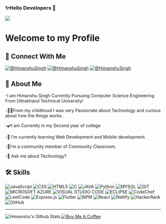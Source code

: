 ### ✨Hello Developers 🙌
![](https://komarev.com/ghpvc/?username=Himanxu1&style=flat-square)

# Welcome to my Profile

## 🔗 Connect With Me
[![@HimanshuSingh](https://img.shields.io/badge/@HimanshuSingh-000?style=for-the-badge&logo=ko-fi&logoColor=white)](https://himanshusingh.me/)
[![@HimanshuSingh](https://img.shields.io/badge/@HimanshuSingh-0A66C2?style=for-the-badge&logo=linkedin&logoColor=white)](https://www.linkedin.com/in/himanshu-singh-692403202/)
[![@HimanshuSingh](https://img.shields.io/badge/@HimanshuSingh-1DA1F2?style=for-the-badge&logo=twitter&logoColor=white)](https://twitter.com/Himanxu31)


## 🚀 About Me

-I am Himanshu Singh Currently Pursuing Computer Science Engineering From Uttrakhand Technical University!


-👨‍💻From my childhood I was very Passionate about Technology and curious about how the things works .

-✔️I am Currently in my Second year of college

-🌱 I’m currently learning Web Development and Mobile development.

-🤖I'm a community member of Community Classroom.

-💬 Ask me about Technology?

## 🛠 Skills

![JavaScript](https://img.shields.io/badge/javascript-%23323330.svg?style=for-the-badge&logo=javascript&logoColor=%23F7DF1E)
![CSS](https://img.shields.io/badge/CSS3-1572B6?style=for-the-badge&logo=css3&logoColor=white)
![HTML5](https://img.shields.io/badge/HTML5-E34F26?style=for-the-badge&logo=html5&logoColor=white)
![C](https://img.shields.io/badge/C-00599C?style=for-the-badge&logo=c&logoColor=white)
![JAVA](https://img.shields.io/badge/Java-ED8B00?style=for-the-badge&logo=java&logoColor=white)
![Python](https://img.shields.io/badge/python-3670A0?style=for-the-badge&logo=python&logoColor=ffdd54)
![MYSQL](https://img.shields.io/badge/MySQL-00000F?style=for-the-badge&logo=mysql&logoColor=white)
![GIT](https://img.shields.io/badge/Git-F05032?style=for-the-badge&logo=git&logoColor=white)
![MICROSOFT AZURE](https://img.shields.io/badge/microsoft%20azure-0089D6?style=for-the-badge&logo=microsoft-azure&logoColor=white)
![VISUAL STUDIO CODE](https://img.shields.io/badge/Visual_Studio_Code-0078D4?style=for-the-badge&logo=visual%20studio%20code&logoColor=white)
![ECLIPSE](https://img.shields.io/badge/Eclipse-2C2255?style=for-the-badge&logo=eclipse&logoColor=white)
![CodeChef](https://img.shields.io/badge/CodeChef-%23964B00.svg?style=for-the-badge&logo=CodeChef&logoColor=white)
![LeetCode](https://img.shields.io/badge/LeetCode-000000?style=for-the-badge&logo=LeetCode&logoColor=#d16c06)
![Express.js](https://img.shields.io/badge/express.js-%23404d59.svg?style=for-the-badge&logo=express&logoColor=%2361DAFB)
![Flutter](https://img.shields.io/badge/Flutter-%2302569B.svg?style=for-the-badge&logo=Flutter&logoColor=white)
![NPM](https://img.shields.io/badge/NPM-%23000000.svg?style=for-the-badge&logo=npm&logoColor=white)
![React](https://img.shields.io/badge/react-%2320232a.svg?style=for-the-badge&logo=react&logoColor=%2361DAFB)
![Netlify](https://img.shields.io/badge/netlify-%23000000.svg?style=for-the-badge&logo=netlify&logoColor=#00C7B7)
![HackerRank](https://img.shields.io/badge/-Hackerrank-2EC866?style=for-the-badge&logo=HackerRank&logoColor=white)
![GitHub](https://img.shields.io/badge/github-%23121011.svg?style=for-the-badge&logo=github&logoColor=white)

---


<img align="left" alt="Himanshu's Github Stats" src="https://github-readme-stats.vercel.app/api?username=Himanxu1&show_icons=true&hide_border=true&theme=dracula" />  





  

<!--
**Himanxu1/Himanxu1** is a ✨ _special_ ✨ repository because its `README.md` (this file) appears on your GitHub profile.

Here are some ideas to get you started:

- 🔭 I’m currently working on ...
- 🌱 I’m currently learning ...
- 👯 I’m looking to collaborate on ...
- 🤔 I’m looking for help with ...
- 💬 Ask me about ...
- 📫 How to reach me: ...
- 😄 Pronouns: ...
- ⚡ Fun fact: ...
-->

<!--  -->

[![Buy Me A Coffee](https://cdn.buymeacoffee.com/buttons/default-black.png)](https://www.buymeacoffee.com/Himanxu31)
